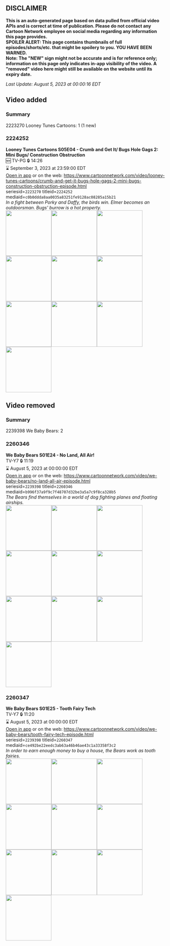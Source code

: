 ## DISCLAIMER
**This is an auto-generated page based on data pulled from official video APIs and is correct at time of publication. Please do not contact any Cartoon Network employee on social media regarding any information this page provides.**  
**SPOILER ALERT: This page contains thumbnails of full episodes/shorts/etc. that might be spoilery to you. YOU HAVE BEEN WARNED.**  
**Note: The "NEW" sign might not be accurate and is for reference only; information on this page only indicates in-app visibility of the video. A "removed" video here might still be available on the website until its expiry date.**  

_Last Update: August 5, 2023 at 00:00:16 EDT_
## Video added
### Summary
2223270 Looney Tunes Cartoons: 1 (1 new)  
### 2224252
**Looney Tunes Cartoons S05E04 - Crumb and Get It/ Bugs Hole Gags 2: Mini Bugs/ Construction Obstruction**  
🆕 TV-PG 🔒 14:26  
⌛ September 3, 2023 at 23:59:00 EDT  
[Open in app](https://cnvideo.sercomkc.org/redirector.html?type=cnapp&seriesid=2223270&titleid=2224252&mediaid=c0b0ddda8aa0035a83251fe9128ac08285a15b21) or on the web: https://www.cartoonnetwork.com/video/looney-tunes-cartoons/crumb-and-get-it-bugs-hole-gags-2-mini-bugs-construction-obstruction-episode.html  
seriesid=`2223270` titleid=`2224252` mediaid=`c0b0ddda8aa0035a83251fe9128ac08285a15b21`  
_In a fight between Porky and Daffy, the birds win. Elmer becomes an outdoorsman. Bugs' burrow is a hot property._  
<a href="https://s3.amazonaws.com/cartoonorchestrator/2224252_001_1280x720.jpg"><img src="https://s3.amazonaws.com/cartoonorchestrator/2224252_001_640x360.jpg" height="144px" /></a><a href="https://s3.amazonaws.com/cartoonorchestrator/2224252_002_1280x720.jpg"><img src="https://s3.amazonaws.com/cartoonorchestrator/2224252_002_640x360.jpg" height="144px" /></a><a href="https://s3.amazonaws.com/cartoonorchestrator/2224252_003_1280x720.jpg"><img src="https://s3.amazonaws.com/cartoonorchestrator/2224252_003_640x360.jpg" height="144px" /></a><a href="https://s3.amazonaws.com/cartoonorchestrator/2224252_004_1280x720.jpg"><img src="https://s3.amazonaws.com/cartoonorchestrator/2224252_004_640x360.jpg" height="144px" /></a><a href="https://s3.amazonaws.com/cartoonorchestrator/2224252_005_1280x720.jpg"><img src="https://s3.amazonaws.com/cartoonorchestrator/2224252_005_640x360.jpg" height="144px" /></a><a href="https://s3.amazonaws.com/cartoonorchestrator/2224252_006_1280x720.jpg"><img src="https://s3.amazonaws.com/cartoonorchestrator/2224252_006_640x360.jpg" height="144px" /></a><a href="https://s3.amazonaws.com/cartoonorchestrator/2224252_007_1280x720.jpg"><img src="https://s3.amazonaws.com/cartoonorchestrator/2224252_007_640x360.jpg" height="144px" /></a><a href="https://s3.amazonaws.com/cartoonorchestrator/2224252_008_1280x720.jpg"><img src="https://s3.amazonaws.com/cartoonorchestrator/2224252_008_640x360.jpg" height="144px" /></a><a href="https://s3.amazonaws.com/cartoonorchestrator/2224252_009_1280x720.jpg"><img src="https://s3.amazonaws.com/cartoonorchestrator/2224252_009_640x360.jpg" height="144px" /></a><a href="https://s3.amazonaws.com/cartoonorchestrator/2224252_010_1280x720.jpg"><img src="https://s3.amazonaws.com/cartoonorchestrator/2224252_010_640x360.jpg" height="144px" /></a>
## Video removed
### Summary
2239398 We Baby Bears: 2  
### 2260346
**We Baby Bears S01E24 - No Land, All Air!**  
TV-Y7 🔒 11:19  
⌛ August 5, 2023 at 00:00:00 EDT  
[Open in app](https://cnvideo.sercomkc.org/redirector.html?type=cnapp&seriesid=2239398&titleid=2260346&mediaid=b996f37a9f9c7f48707d32be3a5a7c9f8ca328b5) or on the web: https://www.cartoonnetwork.com/video/we-baby-bears/no-land-all-air-episode.html  
seriesid=`2239398` titleid=`2260346` mediaid=`b996f37a9f9c7f48707d32be3a5a7c9f8ca328b5`  
_The Bears find themselves in a world of dog fighting planes and floating airships._  
<a href="https://s3.amazonaws.com/cartoonorchestrator/2260346_001_1280x720.jpg"><img src="https://s3.amazonaws.com/cartoonorchestrator/2260346_001_640x360.jpg" height="144px" /></a><a href="https://s3.amazonaws.com/cartoonorchestrator/2260346_002_1280x720.jpg"><img src="https://s3.amazonaws.com/cartoonorchestrator/2260346_002_640x360.jpg" height="144px" /></a><a href="https://s3.amazonaws.com/cartoonorchestrator/2260346_003_1280x720.jpg"><img src="https://s3.amazonaws.com/cartoonorchestrator/2260346_003_640x360.jpg" height="144px" /></a><a href="https://s3.amazonaws.com/cartoonorchestrator/2260346_004_1280x720.jpg"><img src="https://s3.amazonaws.com/cartoonorchestrator/2260346_004_640x360.jpg" height="144px" /></a><a href="https://s3.amazonaws.com/cartoonorchestrator/2260346_005_1280x720.jpg"><img src="https://s3.amazonaws.com/cartoonorchestrator/2260346_005_640x360.jpg" height="144px" /></a><a href="https://s3.amazonaws.com/cartoonorchestrator/2260346_006_1280x720.jpg"><img src="https://s3.amazonaws.com/cartoonorchestrator/2260346_006_640x360.jpg" height="144px" /></a><a href="https://s3.amazonaws.com/cartoonorchestrator/2260346_007_1280x720.jpg"><img src="https://s3.amazonaws.com/cartoonorchestrator/2260346_007_640x360.jpg" height="144px" /></a><a href="https://s3.amazonaws.com/cartoonorchestrator/2260346_008_1280x720.jpg"><img src="https://s3.amazonaws.com/cartoonorchestrator/2260346_008_640x360.jpg" height="144px" /></a><a href="https://s3.amazonaws.com/cartoonorchestrator/2260346_009_1280x720.jpg"><img src="https://s3.amazonaws.com/cartoonorchestrator/2260346_009_640x360.jpg" height="144px" /></a><a href="https://s3.amazonaws.com/cartoonorchestrator/2260346_010_1280x720.jpg"><img src="https://s3.amazonaws.com/cartoonorchestrator/2260346_010_640x360.jpg" height="144px" /></a>
### 2260347
**We Baby Bears S01E25 - Tooth Fairy Tech**  
TV-Y7 🔒 11:20  
⌛ August 5, 2023 at 00:00:00 EDT  
[Open in app](https://cnvideo.sercomkc.org/redirector.html?type=cnapp&seriesid=2239398&titleid=2260347&mediaid=ce492be22eedc3ab63a46b46ae43c1a33358f3c2) or on the web: https://www.cartoonnetwork.com/video/we-baby-bears/tooth-fairy-tech-episode.html  
seriesid=`2239398` titleid=`2260347` mediaid=`ce492be22eedc3ab63a46b46ae43c1a33358f3c2`  
_In order to earn enough money to buy a house, the Bears work as tooth fairies._  
<a href="https://s3.amazonaws.com/cartoonorchestrator/2260347_001_1280x720.jpg"><img src="https://s3.amazonaws.com/cartoonorchestrator/2260347_001_640x360.jpg" height="144px" /></a><a href="https://s3.amazonaws.com/cartoonorchestrator/2260347_002_1280x720.jpg"><img src="https://s3.amazonaws.com/cartoonorchestrator/2260347_002_640x360.jpg" height="144px" /></a><a href="https://s3.amazonaws.com/cartoonorchestrator/2260347_003_1280x720.jpg"><img src="https://s3.amazonaws.com/cartoonorchestrator/2260347_003_640x360.jpg" height="144px" /></a><a href="https://s3.amazonaws.com/cartoonorchestrator/2260347_004_1280x720.jpg"><img src="https://s3.amazonaws.com/cartoonorchestrator/2260347_004_640x360.jpg" height="144px" /></a><a href="https://s3.amazonaws.com/cartoonorchestrator/2260347_005_1280x720.jpg"><img src="https://s3.amazonaws.com/cartoonorchestrator/2260347_005_640x360.jpg" height="144px" /></a><a href="https://s3.amazonaws.com/cartoonorchestrator/2260347_006_1280x720.jpg"><img src="https://s3.amazonaws.com/cartoonorchestrator/2260347_006_640x360.jpg" height="144px" /></a><a href="https://s3.amazonaws.com/cartoonorchestrator/2260347_007_1280x720.jpg"><img src="https://s3.amazonaws.com/cartoonorchestrator/2260347_007_640x360.jpg" height="144px" /></a><a href="https://s3.amazonaws.com/cartoonorchestrator/2260347_008_1280x720.jpg"><img src="https://s3.amazonaws.com/cartoonorchestrator/2260347_008_640x360.jpg" height="144px" /></a><a href="https://s3.amazonaws.com/cartoonorchestrator/2260347_009_1280x720.jpg"><img src="https://s3.amazonaws.com/cartoonorchestrator/2260347_009_640x360.jpg" height="144px" /></a><a href="https://s3.amazonaws.com/cartoonorchestrator/2260347_010_1280x720.jpg"><img src="https://s3.amazonaws.com/cartoonorchestrator/2260347_010_640x360.jpg" height="144px" /></a>
